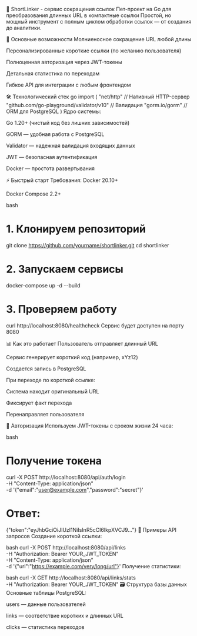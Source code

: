 🔗 ShortLinker - сервис сокращения ссылок
Пет-проект на Go для преобразования длинных URL в компактные ссылки
Простой, но мощный инструмент с полным циклом обработки ссылок — от создания до аналитики.

🚀 Основные возможности
Молниеносное сокращение URL любой длины

Персонализированные короткие ссылки (по желанию пользователя)

Полноценная авторизация через JWT-токены

Детальная статистика по переходам

Гибкое API для интеграции с любым фронтендом

🛠 Технологический стек
go
import (
    "net/http"       // Нативный HTTP-сервер
    "github.com/go-playground/validator/v10" // Валидация
    "gorm.io/gorm"   // ORM для PostgreSQL
)
Ядро системы:

Go 1.20+ (чистый код без лишних зависимостей)

GORM — удобная работа с PostgreSQL

Validator — надежная валидация входящих данных

JWT — безопасная аутентификация

Docker — простота развертывания

⚡ Быстрый старт
Требования:
Docker 20.10+

Docker Compose 2.2+

bash
# 1. Клонируем репозиторий
git clone https://github.com/yourname/shortlinker.git
cd shortlinker

# 2. Запускаем сервисы
docker-compose up -d --build

# 3. Проверяем работу
curl http://localhost:8080/healthcheck
Сервис будет доступен на порту 8080

📊 Как это работает
Пользователь отправляет длинный URL

Сервис генерирует короткий код (например, xYz12)

Создается запись в PostgreSQL

При переходе по короткой ссылке:

Система находит оригинальный URL

Фиксирует факт перехода

Перенаправляет пользователя

🔐 Авторизация
Используем JWT-токены с сроком жизни 24 часа:

bash
# Получение токена
curl -X POST http://localhost:8080/api/auth/login \
  -H "Content-Type: application/json" \
  -d '{"email":"user@example.com","password":"secret"}'

# Ответ:
{"token":"eyJhbGciOiJIUzI1NiIsInR5cCI6IkpXVCJ9..."}
📝 Примеры API запросов
Создание короткой ссылки:

bash
curl -X POST http://localhost:8080/api/links \
  -H "Authorization: Bearer YOUR_JWT_TOKEN" \
  -H "Content-Type: application/json" \
  -d '{"url":"https://example.com/very/long/url"}'
Получение статистики:

bash
curl -X GET http://localhost:8080/api/links/stats \
  -H "Authorization: Bearer YOUR_JWT_TOKEN"
🗃 Структура базы данных
Основные таблицы PostgreSQL:

users — данные пользователей

links — соответствие коротких и длинных URL

clicks — статистика переходов
